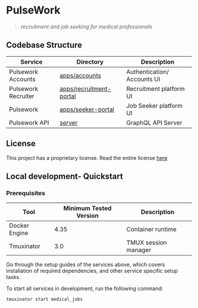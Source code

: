 # PulseWork
> *recruitment and job seeking for medical professionals*

## Codebase Structure
| Service             | Directory                                         | Description                     |
|---------------------|---------------------------------------------------|---------------------------------|
| Pulsework Accounts  | [apps/accounts](./apps/accounts)                  | Authentication/ Accounts UI     |
| Pulsework Recruiter | [apps/recruitment-portal](./apps/recruiter-portal)| Recruitment platform UI         |
| Pulsework           | [apps/seeker-portal](./apps/seeker-portal)        | Job Seeker platform UI          |
| Pulsework API       | [server](./server)                                | GraphQL API Server              |


## License
This project has a proprietary license. Read the entire license [here](./README.md)


## Local development- Quickstart

### Prerequisites
| Tool           | Minimum Tested Version  | Description                 |
|----------------|-------------------------|-----------------------------|
| Docker Engine  | 4.35                    | Container runtime           |
| Tmuxinator     | 3.0                     | TMUX session manager        |

Go through the setup guides of the services above, which covers installation of required dependencies,
and other service specific setup tasks.

To start all services in development, run the following command:

```bash
tmuxinator start medical_jobs
```
